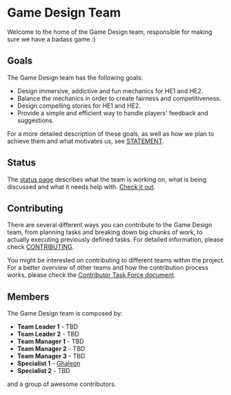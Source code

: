 # Game Design Team

Welcome to the home of the Game Design team, responsible for making sure we have a badass game :)

## Goals

The Game Design team has the following goals:

- Design immersive, addictive and fun mechanics for HE1 and HE2.
- Balance the mechanics in order to create fairness and competitiveness.
- Design compelling stories for HE1 and HE2.
- Provide a simple and efficient way to handle players' feedback and suggestions.

For a more detailed description of these goals, as well as how we plan to achieve them and what motivates us, see [STATEMENT](STATEMENT.md).

## Status

The [status page](STATUS.md) describes what the team is working on, what is being discussed and what it needs help with. [Check it out](STATUS.md).

## Contributing

There are several different ways you can contribute to the Game Design team, from planning tasks and breaking down big chunks of work, to actually executing previously defined tasks. For detailed information, please check [CONTRIBUTING](CONTRIBUTING.md).

You might be interested on contributing to different teams within the project. For a better overview of other teams and how the contribution process works, please check the [Contributor Task Force document](https://github.com/HackerExperience/Community/blob/master/CTF.md).

## Members

The Game Design team is composed by:

- **Team Leader 1** - TBD
- **Team Leader 2** - TBD
- **Team Manager 1** - TBD
- **Team Manager 2** - TBD
- **Team Manager 3** - TBD
- **Specialist 1** - [Ghaleon](https://github.com/ghaleon-dax)
- **Specialist 2** - TBD

and a group of awesome contributors.

